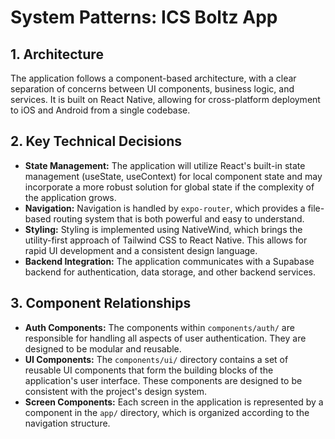 # System Patterns: ICS Boltz App

## 1. Architecture

The application follows a component-based architecture, with a clear separation of concerns between UI components, business logic, and services. It is built on React Native, allowing for cross-platform deployment to iOS and Android from a single codebase.

## 2. Key Technical Decisions

- **State Management:** The application will utilize React's built-in state management (useState, useContext) for local component state and may incorporate a more robust solution for global state if the complexity of the application grows.
- **Navigation:** Navigation is handled by `expo-router`, which provides a file-based routing system that is both powerful and easy to understand.
- **Styling:** Styling is implemented using NativeWind, which brings the utility-first approach of Tailwind CSS to React Native. This allows for rapid UI development and a consistent design language.
- **Backend Integration:** The application communicates with a Supabase backend for authentication, data storage, and other backend services.

## 3. Component Relationships

- **Auth Components:** The components within `components/auth/` are responsible for handling all aspects of user authentication. They are designed to be modular and reusable.
- **UI Components:** The `components/ui/` directory contains a set of reusable UI components that form the building blocks of the application's user interface. These components are designed to be consistent with the project's design system.
- **Screen Components:** Each screen in the application is represented by a component in the `app/` directory, which is organized according to the navigation structure.
